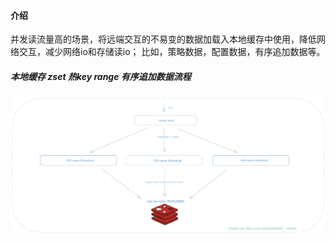 #### 介绍

​	并发读流量高的场景，将远端交互的不易变的数据加载入本地缓存中使用，降低网络交互，减少网络io和存储读io； 比如，策略数据，配置数据，有序追加数据等。



##### 本地缓存 zset  热key range 有序追加数据流程

![lru-cache-sortedlist](https://raw.githubusercontent.com/weedge/lib/main/cache/lru-cache-sortedlist.png)

